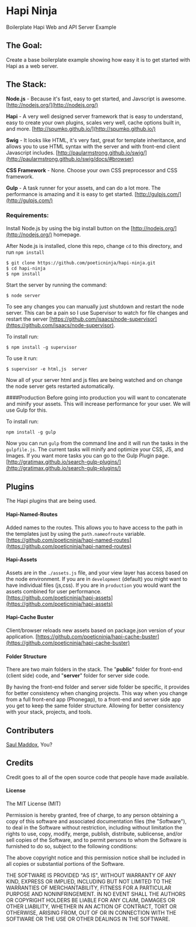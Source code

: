 Hapi Ninja
==========

Boilerplate Hapi Web and API Server Example

## The Goal:
Create a base boilerplate example showing how easy it is to get started with Hapi as a web server.

## The Stack:
**Node.js** - Because it's fast, easy to get started, and Javscript is awesome.
[http://nodejs.org/](http://nodejs.org/)

**Hapi** - A very well designed server framework that is easy to understand, easy to create your own plugins, scales very well, cache options built in, and more.
[http://spumko.github.io/](http://spumko.github.io/)

**Swig** - It looks like HTML, it's very fast, great for template inheritance, and allows you to use HTML syntax with the server and with front-end client Javascript includes.
[http://paularmstrong.github.io/swig/](http://paularmstrong.github.io/swig/docs/#browser)

**CSS Framework** - None. Choose your own CSS preprocessor and CSS framework.

**Gulp** - A task runner for your assets, and can do a lot more. The performance is amazing and it is easy to get started. [http://gulpjs.com/](http://gulpjs.com/)

### Requirements:
Install Node.js by using the big install button on the [http://nodejs.org/](http://nodejs.org/) homepage.

After Node.js is installed, clone this repo, change `cd` to this directory, and run `npm install`

```bash
$ git clone https://github.com/poeticninja/hapi-ninja.git
$ cd hapi-ninja
$ npm install
```

Start the server by running the command:
```
$ node server
```

To see any changes you can manually just shutdown and restart the node server. This can be a pain so I use Supervisor to watch for file changes and restart the server [https://github.com/isaacs/node-supervisor](https://github.com/isaacs/node-supervisor).

To install run:
```
$ npm install -g supervisor
```

To use it run:
```
$ supervisor -e html,js  server
```
Now all of your server html and js files are being watched and on change the node server gets restarted automatically.

####Production
Before going into production you will want to concatenate and minify your assets. This will increase performance for your user. We will use Gulp for this.

To install run:
```
npm install -g gulp
```

Now you can run `gulp` from the command line and it will run the tasks in the `gulpfile.js`. The current tasks will minify and optimize your CSS, JS, and Images. If you want more tasks you can go to the Gulp Plugin page. [http://gratimax.github.io/search-gulp-plugins/](http://gratimax.github.io/search-gulp-plugins/)

## Plugins
The Hapi plugins that are being used.

#### Hapi-Named-Routes
Added names to the routes. This allows you to have access to the path in the templates just by using the `path.nameofroute` variable. [https://github.com/poeticninja/hapi-named-routes](https://github.com/poeticninja/hapi-named-routes)

#### Hapi-Assets
Assets are in the `./assets.js` file, and your view layer has access based on the node environment. If you are in `development` (default) you might want to have individual files (js,css). If you are in `production` you would want the assets combined for user performance. [https://github.com/poeticninja/hapi-assets](https://github.com/poeticninja/hapi-assets)

#### Hapi-Cache Buster
Client/browser reloads new assets based on package.json version of your application. [https://github.com/poeticninja/hapi-cache-buster](https://github.com/poeticninja/hapi-cache-buster)

#### Folder Structure
There are two main folders in the stack. The "**public**" folder for front-end (client side) code, and "**server**" folder for server side code.

By having the front-end folder and server side folder be specific, it provides for better consistency when changing projects. This way when you change from a full front-end app (Phonegap), to a front-end and server side app you get to keep the same folder structure. Allowing for better consistency with your stack, projects, and tools.


## Contributers

[Saul Maddox](https://github.com/poeticninja),
You?


## Credits
Credit goes to all of the open source code that people have made available.

#### License

The MIT License (MIT)

Permission is hereby granted, free of charge, to any person obtaining a copy of
this software and associated documentation files (the "Software"), to deal in
the Software without restriction, including without limitation the rights to
use, copy, modify, merge, publish, distribute, sublicense, and/or sell copies of
the Software, and to permit persons to whom the Software is furnished to do so,
subject to the following conditions:

The above copyright notice and this permission notice shall be included in all
copies or substantial portions of the Software.

THE SOFTWARE IS PROVIDED "AS IS", WITHOUT WARRANTY OF ANY KIND, EXPRESS OR
IMPLIED, INCLUDING BUT NOT LIMITED TO THE WARRANTIES OF MERCHANTABILITY, FITNESS
FOR A PARTICULAR PURPOSE AND NONINFRINGEMENT. IN NO EVENT SHALL THE AUTHORS OR
COPYRIGHT HOLDERS BE LIABLE FOR ANY CLAIM, DAMAGES OR OTHER LIABILITY, WHETHER
IN AN ACTION OF CONTRACT, TORT OR OTHERWISE, ARISING FROM, OUT OF OR IN
CONNECTION WITH THE SOFTWARE OR THE USE OR OTHER DEALINGS IN THE SOFTWARE.
